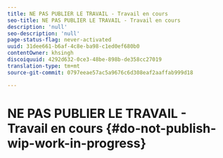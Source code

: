 ```yaml
---
title: NE PAS PUBLIER LE TRAVAIL - Travail en cours
seo-title: NE PAS PUBLIER LE TRAVAIL - Travail en cours
description: 'null'
seo-description: 'null'
page-status-flag: never-activated
uuid: 31dee661-b6af-4c8e-ba98-c1ed0ef680b0
contentOwner: khsingh
discoiquuid: 4292d632-0ce3-48be-898b-de358cc27019
translation-type: tm+mt
source-git-commit: 0797eeae57ac5a9676c6d308eaf2aaffab999d18

---
```



# NE PAS PUBLIER LE TRAVAIL - Travail en cours {#do-not-publish-wip-work-in-progress}

